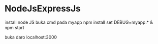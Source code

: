 # NodeJsExpressJs
install node JS
buka cmd pada myapp
npm install
set DEBUG=myapp:* & npm start

buka daro localhost:3000
